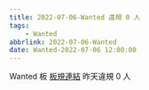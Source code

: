 ```yaml
---
title: 2022-07-06-Wanted 違規 0 人
tags:
    - Wanted
abbrlink: 2022-07-06-Wanted
date: Wanted-2022-07-06 12:00:00
---
```

Wanted 板 [板規連結](https://www.ptt.cc/bbs/Wanted/M.1608829773.A.D3B.html)
昨天違規 0 人
